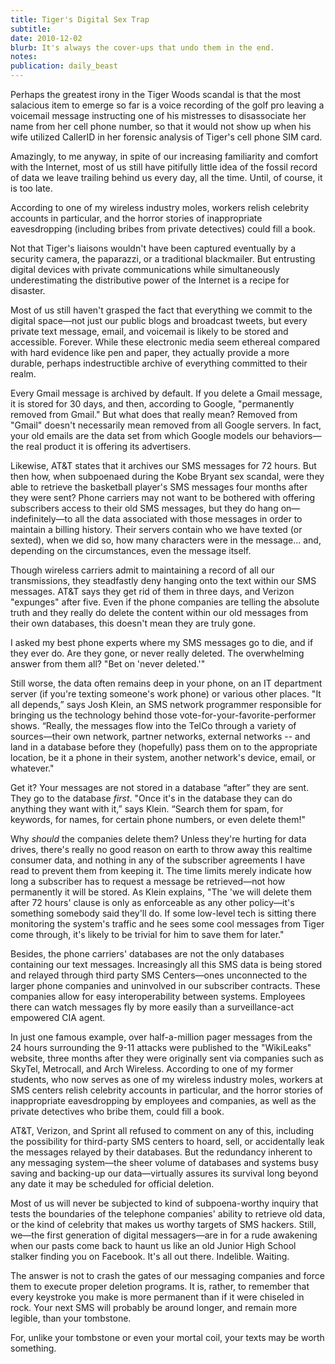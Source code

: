 ```yaml
---
title: Tiger's Digital Sex Trap
subtitle: 
date: 2010-12-02
blurb: It's always the cover-ups that undo them in the end.
notes: 
publication: daily_beast
---
```


Perhaps the greatest irony in the Tiger Woods scandal is that the most salacious item to emerge so far is a voice recording of the golf pro leaving a voicemail message instructing one of his mistresses to disassociate her name from her cell phone number, so that it would not show up when his wife utilized CallerID in her forensic analysis of Tiger's cell phone SIM card.

Amazingly, to me anyway, in spite of our increasing familiarity and comfort with the Internet, most of us still have pitifully little idea of the fossil record of data we leave trailing behind us every day, all the time. Until, of course, it is too late.

According to one of my wireless industry moles, workers relish celebrity accounts in particular, and the horror stories of inappropriate eavesdropping (including bribes from private detectives) could fill a book.

Not that Tiger's liaisons wouldn't have been captured eventually by a security camera, the paparazzi, or a traditional blackmailer. But entrusting digital devices with private communications while simultaneously underestimating the distributive power of the Internet is a recipe for disaster.

Most of us still haven't grasped the fact that everything we commit to the digital space—not just our public blogs and broadcast tweets, but every private text message, email, and voicemail is likely to be stored and accessible. Forever. While these electronic media seem ethereal compared with hard evidence like pen and paper, they actually provide a more durable, perhaps indestructible archive of everything committed to their realm.

Every Gmail message is archived by default. If you delete a Gmail message, it is stored for 30 days, and then, according to Google, "permanently removed from Gmail." But what does that really mean? Removed from "Gmail" doesn't necessarily mean removed from all Google servers. In fact, your old emails are the data set from which Google models our behaviors—the real product it is offering its advertisers.

Likewise, AT&T states that it archives our SMS messages for 72 hours. But then how, when subpoenaed during the Kobe Bryant sex scandal, were they able to retrieve the basketball player's SMS messages four months after they were sent? Phone carriers may not want to be bothered with offering subscribers access to their old SMS messages, but they do hang on—indefinitely—to all the data associated with those messages in order to maintain a billing history. Their servers contain who we have texted (or sexted), when we did so, how many characters were in the message... and, depending on the circumstances, even the message itself.

Though wireless carriers admit to maintaining a record of all our transmissions, they steadfastly deny hanging onto the text within our SMS messages. AT&T says they get rid of them in three days, and Verizon "expunges" after five. Even if the phone companies are telling the absolute truth and they really do delete the content within our old messages from their own databases, this doesn't mean they are truly gone.

I asked my best phone experts where my SMS messages go to die, and if they ever do. Are they gone, or never really deleted. The overwhelming answer from them all? "Bet on 'never deleted.'"

Still worse, the data often remains deep in your phone, on an IT department server (if you're texting someone's work phone) or various other places. "It all depends,” says Josh Klein, an SMS network programmer responsible for bringing us the technology behind those vote-for-your-favorite-performer shows. “Really, the messages flow into the TelCo through a variety of sources—their own network, partner networks, external networks -- and land in a database before they (hopefully) pass them on to the appropriate location, be it a phone in their system, another network's device, email, or whatever."

Get it? Your messages are not stored in a database “after” they are sent. They go to the database *first*. "Once it's in the database they can do anything they want with it,” says Klein. “Search them for spam, for keywords, for names, for certain phone numbers, or even delete them!"

Why *should* the companies delete them? Unless they're hurting for data drives, there's really no good reason on earth to throw away this realtime consumer data, and nothing in any of the subscriber agreements I have read to prevent them from keeping it. The time limits merely indicate how long a subscriber has to request a message be retrieved—not how permanently it will be stored. As Klein explains, "The 'we will delete them after 72 hours' clause is only as enforceable as any other policy—it's something somebody said they'll do. If some low-level tech is sitting there monitoring the system's traffic and he sees some cool messages from Tiger come through, it's likely to be trivial for him to save them for later."

Besides, the phone carriers' databases are not the only databases containing our text messages. Increasingly all this SMS data is being stored and relayed through third party SMS Centers—ones unconnected to the larger phone companies and uninvolved in our subscriber contracts. These companies allow for easy interoperability between systems. Employees there can watch messages fly by more easily than a surveillance-act empowered CIA agent.

In just one famous example, over half-a-million pager messages from the 24 hours surrounding the 9-11 attacks were published to the "WikiLeaks" website, three months after they were originally sent via companies such as SkyTel, Metrocall, and Arch Wireless. According to one of my former students, who now serves as one of my wireless industry moles, workers at SMS centers relish celebrity accounts in particular, and the horror stories of inappropriate eavesdropping by employees and companies, as well as the private detectives who bribe them, could fill a book.

AT&T, Verizon, and Sprint all refused to comment on any of this, including the possibility for third-party SMS centers to hoard, sell, or accidentally leak the messages relayed by their databases. But the redundancy inherent to any messaging system—the sheer volume of databases and systems busy saving and backing-up our data—virtually assures its survival long beyond any date it may be scheduled for official deletion.

Most of us will never be subjected to kind of subpoena-worthy inquiry that tests the boundaries of the telephone companies' ability to retrieve old data, or the kind of celebrity that makes us worthy targets of SMS hackers. Still, we—the first generation of digital messagers—are in for a rude awakening when our pasts come back to haunt us like an old Junior High School stalker finding you on Facebook. It's all out there. Indelible. Waiting.

The answer is not to crash the gates of our messaging companies and force them to execute proper deletion programs. It is, rather, to remember that every keystroke you make is more permanent than if it were chiseled in rock. Your next SMS will probably be around longer, and remain more legible, than your tombstone.

For, unlike your tombstone or even your mortal coil, your texts may be worth something.
